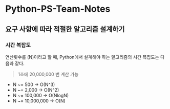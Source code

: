 # Python-PS-Team-Notes

## 요구 사항에 따라 적절한 알고리즘 설계하기

### 시간 복잡도

연산횟수를 (N)이라고 할 때, Python에서 설계해야 하는 알고리즘의 시간 복잡도는 다음과 같다. 

> 1초에 20,000,000 번 계산 가능

- N ~= 500 -> O(N^3)
- N ~= 2,000 -> O(N^2)
- N ~= 100,000 -> O(NlogN)
- N ~= 10,000,000 -> O(N)
